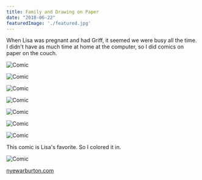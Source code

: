```yaml
---
title: Family and Drawing on Paper
date: "2018-06-22"
featuredImage: './featured.jpg'
---
```


When Lisa was pregnant and had Griff, it seemed we were busy all the time.
I didn't have as much time at home at the computer, so I did comics on paper on the couch.


<!-- end -->

![Comic](./Nyetoon_Eviction_01.jpg)

![Comic](./Nyetoon_MindfulnessontheGoldLine_01.jpg)

![Comic](./Nyetoon_Netflix_01.jpg)

![Comic](./Nyetoon_NewOnesie_01.png)

![Comic](./Nyetoon_PreppingforBaby.png)

![Comic](./Nyetoon_problems_01.png)

![Comic](./Nyetoon_OnemoreCuddle_02.png)

This comic is Lisa's favorite. So I colored it in.

![Comic](./Nyetoon_OneMoreCuddle_01.jpg)

[nyewarburton.com](http://nyewarburton.com)
